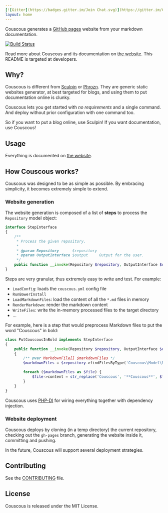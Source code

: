 ```yaml
---
[![Gitter](https://badges.gitter.im/Join Chat.svg)](https://gitter.im/CouscousPHP/Couscous?utm_source=badge&utm_medium=badge&utm_campaign=pr-badge&utm_content=badge)
layout: home
---
```


Couscous generates a [GitHub pages](http://pages.github.com/) website from your markdown documentation.

[![Build Status](https://travis-ci.org/CouscousPHP/Couscous.svg?branch=master)](https://travis-ci.org/CouscousPHP/Couscous)

Read more about Couscous and its documentation on [the website](http://couscousphp.github.io/Couscous/). This README is targeted at developers.

## Why?

Couscous is different from [Sculpin](https://sculpin.io/) or [Phrozn](http://phrozn.info/). They are generic static websites generator, at best targeted for blogs, and using them to put documentation online is clunky.

Couscous lets you get started with *no requirements* and a single command. And deploy without prior configuration with one command too.

So if you want to put a blog online, use Sculpin! If you want documentation, use Couscous!

## Usage

Everything is documented on [the website](http://couscousphp.github.io/Couscous/).

## How Couscous works?

Couscous was designed to be as simple as possible. By embracing simplicity, it becomes extremely simple to extend.

### Website generation

The website generation is composed of a list of **steps** to process the `Repository` model object:

```php
interface StepInterface
{
    /**
     * Process the given repository.
     *
     * @param Repository      $repository
     * @param OutputInterface $output     Output for the user.
     */
    public function __invoke(Repository $repository, OutputInterface $output);
}
```

Steps are very granular, thus extremely easy to write and test. For example:

- `LoadConfig`: loads the `couscous.yml` config file
- `RunBowerInstall`
- `LoadMarkdownFiles`: load the content of all the `*.md` files in memory
- `RenderMarkdown`: render the markdown content
- `WriteFiles`: write the in-memory processed files to the target directory
- …

For example, here is a step that would preprocess Markdown files to put the word "Couscous" in bold:

```php
class PutCouscousInBold implements StepInterface
{
    public function __invoke(Repository $repository, OutputInterface $output)
    {
        /** @var MarkdownFile[] $markdownFiles */
        $markdownFiles = $repository->findFilesByType('Couscous\Model\MarkdownFile');

        foreach ($markdownFiles as $file) {
            $file->content = str_replace('Couscous', '**Couscous**', $file->content);
        }
    }
}
```

Couscous uses [PHP-DI](http://php-di.org/) for wiring everything together with dependency injection.

### Website deployment

Couscous deploys by cloning (in a temp directory) the current repository, checking out the `gh-pages` branch, generating the website inside it, committing and pushing.

In the future, Couscous will support several deployment strategies.

## Contributing

See the [CONTRIBUTING](CONTRIBUTING.md) file.

## License

Couscous is released under the MIT License.
